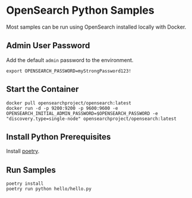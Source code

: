 # OpenSearch Python Samples

Most samples can be run using OpenSearch installed locally with Docker.

## Admin User Password

Add the default `admin` password to the environment.

```
export OPENSEARCH_PASSWORD=myStrongPassword123!
```

## Start the Container

```
docker pull opensearchproject/opensearch:latest
docker run -d -p 9200:9200 -p 9600:9600 -e OPENSEARCH_INITIAL_ADMIN_PASSWORD=$OPENSEARCH_PASSWORD -e "discovery.type=single-node" opensearchproject/opensearch:latest
```

## Install Python Prerequisites

Install [poetry](https://python-poetry.org/docs/).

## Run Samples

```
poetry install
poetry run python hello/hello.py
```
